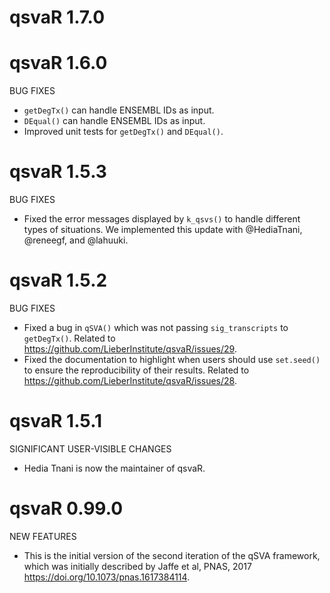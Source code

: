 # qsvaR 1.7.0

# qsvaR 1.6.0

BUG FIXES

* `getDegTx()` can handle ENSEMBL IDs as input. 
* `DEqual()` can handle ENSEMBL IDs as input. 
* Improved unit tests for `getDegTx()` and `DEqual()`.

# qsvaR 1.5.3

BUG FIXES

* Fixed the error messages displayed by `k_qsvs()` to handle different types
of situations. We implemented this update with @HediaTnani, @reneegf, and
@lahuuki.

# qsvaR 1.5.2

BUG FIXES

* Fixed a bug in `qSVA()` which was not passing `sig_transcripts` to 
`getDegTx()`. Related to https://github.com/LieberInstitute/qsvaR/issues/29.
* Fixed the documentation to highlight when users should use `set.seed()` to
ensure the reproducibility of their results. Related to
https://github.com/LieberInstitute/qsvaR/issues/28.

# qsvaR 1.5.1

SIGNIFICANT USER-VISIBLE CHANGES

* Hedia Tnani is now the maintainer of qsvaR.

# qsvaR 0.99.0

NEW FEATURES

* This is the initial version of the second iteration of the qSVA framework,
which was initially described by Jaffe et al, PNAS, 2017
<https://doi.org/10.1073/pnas.1617384114>.
